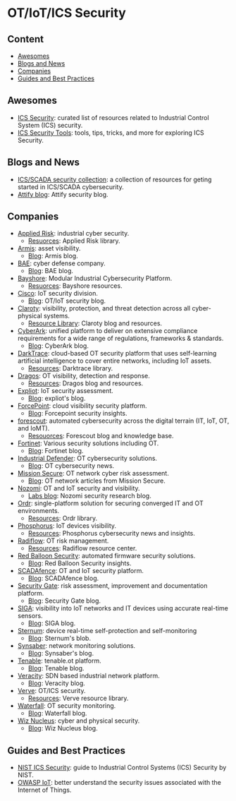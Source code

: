 # OT/IoT/ICS Security

## Content

* [Awesomes](#awesomes)
* [Blogs and News](#blogs-and-news)
* [Companies](#companies)
* [Guides and Best Practices](#guides-and-best-practices)

## Awesomes

* [ICS Security][54]: curated list of resources related to Industrial Control
  System (ICS) security.
* [ICS Security Tools][53]: tools, tips, tricks, and more for exploring ICS Security.

## Blogs and News

* [ICS/SCADA security collection][58]: a collection of resources for geting
  started in ICS/SCADA cybersecurity.
* [Attify blog][62]: Attify security blog.

## Companies

* [Applied Risk][41]: industrial cyber security.
  * [Resuorces][42]: Applied Risk library.
* [Armis][25]: asset visibility.
  * [Blog][26]: Armis blog.
* [BAE][37]: cyber defense company.
  * [Blog][38]: BAE blog.
* [Bayshore][43]: Modular Industrial Cybersecurity Platform.
  * [Resuorces][44]: Bayshore resources.
* [Cisco][60]: IoT security division.
  * [Blog][61]: OT/IoT security blog.
* [Claroty][3]: visibility, protection, and threat detection across all
  cyber-physical systems.
  * [Resource Library][4]: Claroty blog and resources.
* [CyberArk][39]: unified platform to deliver on extensive compliance
  requirements for a wide range of regulations, frameworks & standards.
  * [Blog][40]: CyberArk blog.
* [DarkTrace][21]: cloud-based OT security platform that uses self-learning
  artificial intelligence to cover entire networks, including IoT assets.
  * [Resources][22]: Darktrace library.
* [Dragos][7]: OT visibility, detection and response.
  * [Resources][8]: Dragos blog and resources.
* [Expliot][55]: IoT security assessment.
  * [Blog][56]: expliot's blog.
* [ForcePoint][15]: cloud visibility security platform.
  * [Blog][16]: Forcepoint security insights.
* [forescout][9]: automated cybersecurity across the digital terrain (IT, IoT,
  OT, and IoMT).
  * [Resouorces][10]: Forescout blog and knowledge base.
* [Fortinet][35]: Various security solutions including OT.
  * [Blog][36]: Fortinet blog.
* [Industrial Defender][11]: OT cybersecurity solutions.
  * [Blog][12]: OT cybersecurity news.
* [Mission Secure][5]: OT network cyber risk assessment.
  * [Blog][6]: OT network articles from Mission Secure.
* [Nozomi][1]: OT and IoT security and visibility.
  * [Labs blog][2]: Nozomi security research blog.
* [Ordr][27]: single-platform solution for securing converged IT and OT
  environments.
  * [Resources][28]: Ordr library.
* [Phosphorus][31]: IoT devices visibility.
  * [Resources][32]: Phosphorus cybersecurity news and insights.
* [Radiflow][29]: OT risk management.
  * [Resources][30]: Radiflow resource center.
* [Red Balloon Security][51]: automated firmware security solutions.
  * [Blog][52]: Red Balloon Security insights.
* [SCADAfence][17]: OT and IoT security platform.
  * [Blog][18]: SCADAfence blog.
* [Security Gate][13]: risk assessment, improvement and documentation platform.
  * [Blog][14]: Security Gate blog.
* [SIGA][19]:  visibility into IoT networks and IT devices using accurate
  real-time sensors.
  * [Blog][20]: SIGA blog.
* [Sternum][65]: device real-time self-protection and self-monitoring
  * [Blog][66]: Sternum's blob.
* [Synsaber][63]: network monitoring solutions.
  * [Blog][64]: Synsaber's blog.
* [Tenable][23]: tenable.ot platform.
  * [Blog][24]: Tenable blog.
* [Veracity][45]: SDN based industrial network platform.
  * [Blog][46]: Veracity blog.
* [Verve][33]: OT/ICS security.
  * [Resources][34]: Verve resource library.
* [Waterfall][47]: OT security monitoring.
  * [Blog][48]: Waterfall blog.
* [Wiz Nucleus][49]: cyber and physical security.
  * [Blog][50]: Wiz Nucleus blog.

## Guides and Best Practices

* [NIST ICS Security][59]: guide to Industrial Control Systems (ICS) Security by
  NIST.
* [OWASP IoT][57]: better understand the security issues associated with the
  Internet of Things.

[1]: https://www.nozominetworks.com/
[2]: https://www.nozominetworks.com/labs/labs-blogs/
[3]: https://claroty.com/
[4]: https://claroty.com/resources
[5]: https://www.missionsecure.com/
[6]: https://www.missionsecure.com/blog
[7]: https://www.dragos.com/
[8]: https://www.dragos.com/resources/
[9]: https://www.forescout.com/
[10]: https://www.forescout.com/resources/
[11]: https://www.industrialdefender.com/
[12]: https://www.industrialdefender.com/ics-cybersecurity-blog/#
[13]: https://securitygate.io/
[14]: https://securitygate.io/blog/
[15]: https://www.forcepoint.com/
[16]: https://www.forcepoint.com/blog
[17]: https://www.scadafence.com/
[18]: https://blog.scadafence.com/
[19]: https://sigasec.com/
[20]: https://sigasec.com/blog/
[21]: https://darktrace.com/
[22]: https://darktrace.com/resources
[23]: https://www.tenable.com/products/tenable-ot
[24]: https://www.tenable.com/blog
[25]: https://www.armis.com/
[26]: https://www.armis.com/blog
[27]: https://ordr.net/solutions/ot-security/
[28]: https://resources.ordr.net/
[29]: https://www.radiflow.com/
[30]: https://www.radiflow.com/category/blog/
[31]: https://phosphorus.io/
[32]: https://phosphorus.io/resource-center/
[33]: https://verveindustrial.com/
[34]: https://verveindustrial.com/resources/
[35]: https://www.fortinet.com/
[36]: https://www.fortinet.com/blog
[37]: https://www.baesystems.com/en/home
[38]: https://www.baesystems.com/en/blogs
[39]: https://www.cyberark.com/solutions/audit-compliance/
[40]: https://www.cyberark.com/resources/all-blog-posts
[41]: https://applied-risk.com/
[42]: https://applied-risk.com/resources
[43]: https://bayshorenetworks.com/Fortinet
[44]: https://bayshorenetworks.com/resources/
[45]: https://veracity.io/
[46]: https://veracity.io/media-center/
[47]: https://waterfall-security.com/
[48]: https://waterfall-security.com/blog/
[49]: https://www.wiznucleus.com/
[50]: https://www.wiznucleus.com/blogs/
[51]: https://redballoonsecurity.com/
[52]: https://redballoonsecurity.com/blog/index.html
[53]: https://github.com/ITI/ICS-Security-Tools
[54]: https://github.com/hslatman/awesome-industrial-control-system-security
[55]: https://expliot.io/
[56]: https://store.expliot.io/blogs/iot
[57]: https://owasp.org/www-project-internet-of-things/#tab=Firmware_Analysis
[58]: http://www.robertmlee.org/a-collection-of-resources-for-getting-started-in-icsscada-cybersecurity/
[59]: https://nvlpubs.nist.gov/nistpubs/SpecialPublications/NIST.SP.800-82r2.pdf
[60]: https://www.cisco.com/c/en/us/solutions/internet-of-things/iot-security.html
[61]: https://blogs.cisco.com/tag/iot-security-lab
[62]: https://blog.attify.com/
[63]: https://synsaber.com/
[64]: https://synsaber.com/resources/blog/
[65]: https://www.sternumiot.com/
[66]: https://www.sternumiot.com/blog
